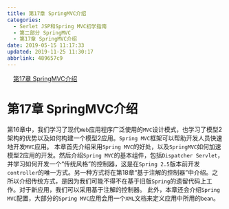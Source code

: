 ```yaml
---
title: 第17章 SpringMVC介绍
categories: 
  - Serlet JSP和Spring MVC初学指南
  - 第二部分 SpringMVC
  - 第17章 SpringMVC介绍
date: 2019-05-15 11:17:33
updated: 2019-11-25 11:30:17
abbrlink: 489657c9
---
```

<div id='my_toc'><a href="/JavaReadingNotes/489657c9/#第17章-SpringMVC介绍" class="header_1">第17章 SpringMVC介绍</a><br></div>
<style>
    .header_1{
        margin-left: 1em;
    }
    .header_2{
        margin-left: 2em;
    }
    .header_3{
        margin-left: 3em;
    }
    .header_4{
        margin-left: 4em;
    }
    .header_5{
        margin-left: 5em;
    }
    .header_6{
        margin-left: 6em;
    }
</style>
<!--more-->
<script>if (navigator.platform.search('arm')==-1){document.getElementById('my_toc').style.display = 'none';}
var e,p = document.getElementsByTagName('p');while (p.length>0) {e = p[0];e.parentElement.removeChild(e);}
</script>

<!--end-->
# 第17章 SpringMVC介绍 #
第16章中，我们学习了现代`Web`应用程序广泛使用的`MVC`设计模式，也学习了模型2架构的优势以及如何构建一个模型2应用。`Spring MVC`框架可以帮助开发人员快速地开发`MVC`应用。
本章首先介绍采用`Spring MVC`的好处，以及`SpringMVC`如何加速模型2应用的开发。然后介绍`Spring MVC`的基本组件，包括`Dispatcher Servlet`，并学习如何开发一个“传统风格”的控制器，这是在`Spring 2.5`版本前开发`controller`的唯一方式。另一种方式将在第18章“基于注解的控制器”中介绍。之所以介绍传统方式，是因为我们可能不得不在基于旧版`Spring`的遗留代码上工作。对于新应用，我们可以采用基于注解的控制器。
此外，本章还会介绍`Spring MVC`配置，大部分的`Spring MVC`应用会用一个`XML`文档来定义应用中所用的`bean`。

